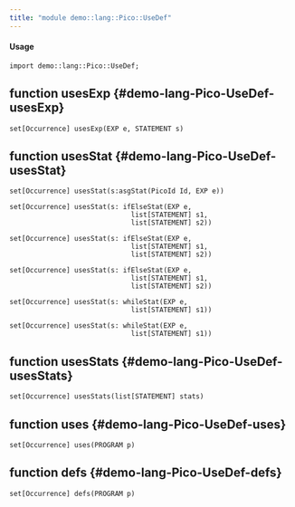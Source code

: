 ```yaml
---
title: "module demo::lang::Pico::UseDef"
---
```


#### Usage

`import demo::lang::Pico::UseDef;`


## function usesExp {#demo-lang-Pico-UseDef-usesExp}

```rascal
set[Occurrence] usesExp(EXP e, STATEMENT s)

```

## function usesStat {#demo-lang-Pico-UseDef-usesStat}

```rascal
set[Occurrence] usesStat(s:asgStat(PicoId Id, EXP e))

set[Occurrence] usesStat(s: ifElseStat(EXP e,
                              list[STATEMENT] s1,
                              list[STATEMENT] s2))

set[Occurrence] usesStat(s: ifElseStat(EXP e,
                              list[STATEMENT] s1,
                              list[STATEMENT] s2))

set[Occurrence] usesStat(s: ifElseStat(EXP e,
                              list[STATEMENT] s1,
                              list[STATEMENT] s2))

set[Occurrence] usesStat(s: whileStat(EXP e,
                              list[STATEMENT] s1))

set[Occurrence] usesStat(s: whileStat(EXP e,
                              list[STATEMENT] s1))

```

## function usesStats {#demo-lang-Pico-UseDef-usesStats}

```rascal
set[Occurrence] usesStats(list[STATEMENT] stats)

```

## function uses {#demo-lang-Pico-UseDef-uses}

```rascal
set[Occurrence] uses(PROGRAM p)

```

## function defs {#demo-lang-Pico-UseDef-defs}

```rascal
set[Occurrence] defs(PROGRAM p)

```

